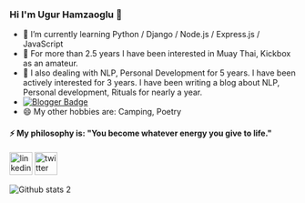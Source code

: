 ### Hi I'm Ugur Hamzaoglu 👋

- 🔭 I’m currently learning Python / Django / Node.js / Express.js / JavaScript 
- 🌱 For more than 2.5 years I have been interested in Muay Thai, Kickbox as an amateur.
- 🤔 I also dealing with NLP, Personal Development for 5 years. I have been actively interested for 3 years. I have been writing a blog about NLP, Personal development, Rituals  for nearly a year.
- [![Blogger Badge](https://img.shields.io/badge/-Blogger-FF9800?style=flat-quare&labelColor=FF9800&logo=Blogger&logoColor=white&link=link)](https://sanayazilarim.blogspot.com/)
- 😄 My other hobbies are: Camping, Poetry
#### ⚡ My philosophy is: "You become whatever energy you give to life."

[<img src='https://cdn.jsdelivr.net/npm/simple-icons@3.0.1/icons/linkedin.svg' alt='linkedin' height='40'>](https://www.linkedin.com/in/ugur-hamzaoglu//)  [<img src='https://cdn.jsdelivr.net/npm/simple-icons@3.0.1/icons/twitter.svg' alt='twitter' height='40'>](https://twitter.com/UgurHmz)  




![Github stats 2](https://github-readme-stats.vercel.app/api?username=Ugurhamzaoglu67&show_icons=true&theme=radical)
